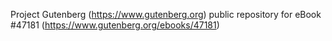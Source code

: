 Project Gutenberg (https://www.gutenberg.org) public repository for eBook #47181 (https://www.gutenberg.org/ebooks/47181)
